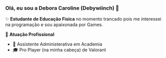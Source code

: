 ### Olá, eu sou a Debora Caroline (Debywiinch) 👋

✨ **Estudante de Educação Fisica** no momento trancado pois me interessei na programação e sou apaixonada por Games.

🏢 **Atuação Profissional**
- 🚀 Assistente Administerativa em Academia
- 🎓 Pro Player (na minha cabeça) de Valorant

